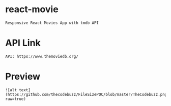 # react-movie

    Responsive React Movies App with tmdb API

# API Link

    API: https://www.themoviedb.org/

# Preview
    
    ![alt text](https://github.com/thecodebuzz/FileSizePOC/blob/master/TheCodebuzz.png?raw=true)
